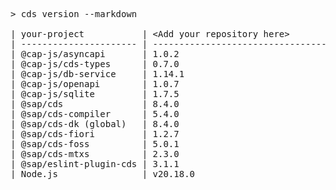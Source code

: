 <!-- this file is automatically generated and updated by a github action -->
<pre class="log">
> cds version --markdown

| your-project           | &lt;Add your repository here&gt;              |
| ---------------------- | --------------------------------------- |
| @cap-js/asyncapi       | 1.0.2                                   |
| @cap-js/cds-types      | 0.7.0                                   |
| @cap-js/db-service     | 1.14.1                                  |
| @cap-js/openapi        | 1.0.7                                   |
| @cap-js/sqlite         | 1.7.5                                   |
| @sap/cds               | 8.4.0                                   |
| @sap/cds-compiler      | 5.4.0                                   |
| @sap/cds-dk (global)   | 8.4.0                                   |
| @sap/cds-fiori         | 1.2.7                                   |
| @sap/cds-foss          | 5.0.1                                   |
| @sap/cds-mtxs          | 2.3.0                                   |
| @sap/eslint-plugin-cds | 3.1.1                                   |
| Node.js                | v20.18.0                                |
</pre>
